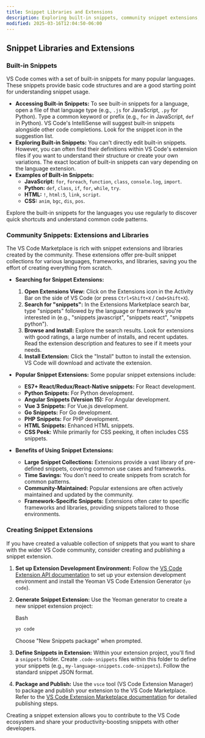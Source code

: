 ```yaml
---
title: Snippet Libraries and Extensions
description: Exploring built-in snippets, community snippet extensions, and how to create your own snippet extensions
modified: 2025-03-16T12:04:50-06:00
---
```


## Snippet Libraries and Extensions

### Built-in Snippets

VS Code comes with a set of built-in snippets for many popular languages. These snippets provide basic code structures and are a good starting point for understanding snippet usage.

- **Accessing Built-in Snippets:** To see built-in snippets for a language, open a file of that language type (e.g., `.js` for JavaScript, `.py` for Python). Type a common keyword or prefix (e.g., `for` in JavaScript, `def` in Python). VS Code's IntelliSense will suggest built-in snippets alongside other code completions. Look for the snippet icon in the suggestion list.
- **Exploring Built-in Snippets:** You can't directly edit built-in snippets. However, you can often find their definitions within VS Code's extension files if you want to understand their structure or create your own variations. The exact location of built-in snippets can vary depending on the language extension.
- **Examples of Built-in Snippets:**
  - **JavaScript:** `for`, `foreach`, `function`, `class`, `console.log`, `import`.
  - **Python:** `def`, `class`, `if`, `for`, `while`, `try`.
  - **HTML:** `!`, `html:5`, `link`, `script`.
  - **CSS:** `anim`, `bgc`, `dis`, `pos`.

Explore the built-in snippets for the languages you use regularly to discover quick shortcuts and understand common code patterns.

### Community Snippets: Extensions and Libraries

The VS Code Marketplace is rich with snippet extensions and libraries created by the community. These extensions offer pre-built snippet collections for various languages, frameworks, and libraries, saving you the effort of creating everything from scratch.

- **Searching for Snippet Extensions:**

  1. **Open Extensions View:** Click on the Extensions icon in the Activity Bar on the side of VS Code (or press `Ctrl+Shift+X` / `Cmd+Shift+X`).
  2. **Search for "snippets":** In the Extensions Marketplace search bar, type "snippets" followed by the language or framework you're interested in (e.g., "snippets javascript", "snippets react", "snippets python").
  3. **Browse and Install:** Explore the search results. Look for extensions with good ratings, a large number of installs, and recent updates. Read the extension description and features to see if it meets your needs.
  4. **Install Extension:** Click the "Install" button to install the extension. VS Code will download and activate the extension.

- **Popular Snippet Extensions:** Some popular snippet extensions include:
  - **ES7+ React/Redux/React-Native snippets:** For React development.
  - **Python Snippets:** For Python development.
  - **Angular Snippets (Version 15):** For Angular development.
  - **Vue 3 Snippets:** For Vue.js development.
  - **Go Snippets:** For Go development.
  - **PHP Snippets:** For PHP development.
  - **HTML Snippets:** Enhanced HTML snippets.
  - **CSS Peek:** While primarily for CSS peeking, it often includes CSS snippets.
- **Benefits of Using Snippet Extensions:**
  - **Large Snippet Collections:** Extensions provide a vast library of pre-defined snippets, covering common use cases and frameworks.
  - **Time Savings:** You don't need to create snippets from scratch for common patterns.
  - **Community-Maintained:** Popular extensions are often actively maintained and updated by the community.
  - **Framework-Specific Snippets:** Extensions often cater to specific frameworks and libraries, providing snippets tailored to those environments.

### Creating Snippet Extensions

If you have created a valuable collection of snippets that you want to share with the wider VS Code community, consider creating and publishing a snippet extension.

1. **Set up Extension Development Environment:** Follow the [VS Code Extension API documentation](https://www.google.com/url?sa=E&source=gmail&q=https://code.visualstudio.com/api/get-started/your-first-extension&authuser=1) to set up your extension development environment and install the Yeoman VS Code Extension Generator (`yo code`).
2. **Generate Snippet Extension:** Use the Yeoman generator to create a new snippet extension project:

   Bash

   ```ts
   yo code
   ```

   Choose "New Snippets package" when prompted.

3. **Define Snippets in Extension:** Within your extension project, you'll find a `snippets` folder. Create `.code-snippets` files within this folder to define your snippets (e.g., `my-language-snippets.code-snippets`). Follow the standard snippet JSON format.
4. **Package and Publish:** Use the `vsce` tool (VS Code Extension Manager) to package and publish your extension to the VS Code Marketplace. Refer to the [VS Code Extension Marketplace documentation](https://www.google.com/url?sa=E&source=gmail&q=https://code.visualstudio.com/api/working-with-extensions/publishing-extension&authuser=1) for detailed publishing steps.

Creating a snippet extension allows you to contribute to the VS Code ecosystem and share your productivity-boosting snippets with other developers.
